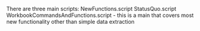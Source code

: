There are three main scripts:
NewFunctions.script
StatusQuo.script
WorkbookCommandsAndFunctions.script - this is a main that covers most new functionality other than simple data extraction

